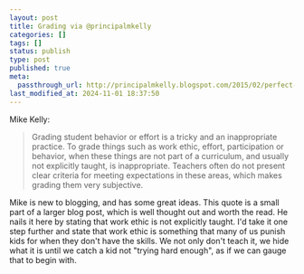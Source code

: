 ```yaml
---
layout: post
title: Grading via @principalmkelly
categories: []
tags: []
status: publish
type: post
published: true
meta:
  passthrough_url: http://principalmkelly.blogspot.com/2015/02/perfect-grading-practices-in-imperfect.html?m=1
last_modified_at: 2024-11-01 18:37:50
---
```


Mike Kelly:


>Grading student behavior or effort is a tricky and an inappropriate practice. To grade things such as work ethic, effort, participation or behavior, when these things are not part of a curriculum, and usually not explicitly taught, is inappropriate. Teachers often do not present clear criteria for meeting expectations in these areas, which makes grading them very subjective.



Mike is new to blogging, and has some great ideas. This quote is a small part of a larger blog post, which is well thought out and worth the read. He nails it here by stating that work ethic is not explicitly taught. I'd take it one step further and state that work ethic is something that many of us punish kids for when they don't have the skills. We not only don't teach it, we hide what it is until we catch a kid not "trying hard enough", as if we can gauge that to begin with.
